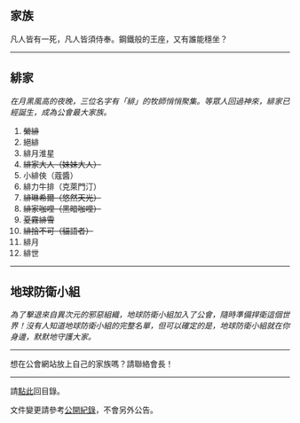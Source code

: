## 家族

凡人皆有一死，凡人皆須侍奉。鋼鐵般的王座，又有誰能穩坐？

---

## 緋家

_在月黑風高的夜晚，三位名字有「緋」的牧師悄悄聚集。等眾人回過神來，緋家已經誕生，成為公會最大家族。_

1. ~~縈緋~~
1. 絕緋
1. 緋月淮星
1. ~~緋家大人（妹妹大人）~~
1. 小緋俠（蔻醬）
1. 緋力牛排（克萊門汀）
1. ~~緋琳希爾（悠然天光）~~
1. ~~緋家咖哩（黑暗咖哩）~~
1. ~~夏霧緋雪~~
1. ~~緋拾不可（貓語者）~~
1. 緋月
1. 緋世

---

## 地球防衛小組

_為了擊退來自異次元的邪惡組織，地球防衛小組加入了公會，隨時準備捍衛這個世界！沒有人知道地球防衛小組的完整名單，但可以確定的是，地球防衛小組就在你身邊，默默地守護大家。_

---

想在公會網站放上自己的家族嗎？請聯絡會長！

--- 

請[點此](index.html)回目錄。

文件變更請參考[公開紀錄](https://github.com/dalechou/badweather.tw/commits/master/houses.md)，不會另外公告。
